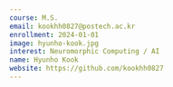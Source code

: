 ```yaml
---
course: M.S.
email: kookhh0827@postech.ac.kr
enrollment: 2024-01-01
image: hyunho-kook.jpg
interest: Neuromorphic Computing / AI
name: Hyunho Kook
website: https://github.com/kookhh0827
---
```

